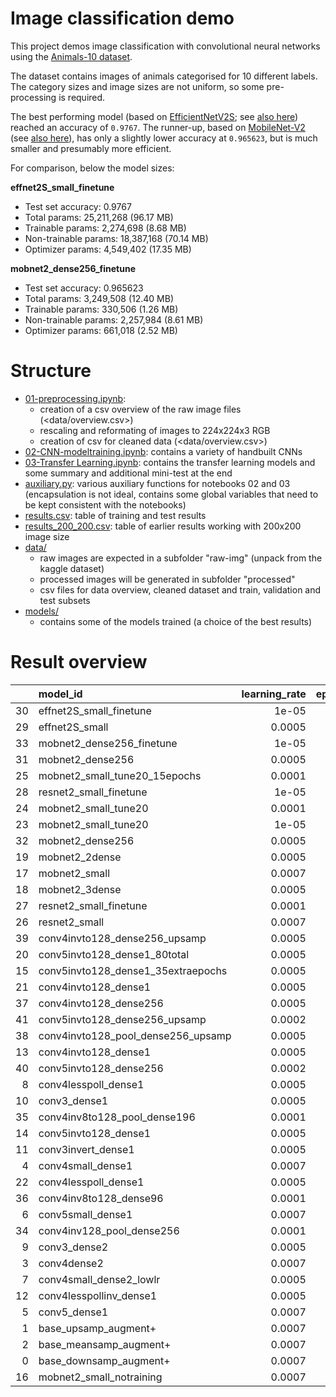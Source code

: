 # Image classification demo

This project demos image classification with convolutional neural networks using the [Animals-10 dataset](https://www.kaggle.com/datasets/alessiocorrado99/animals10/data).

The dataset contains images of animals categorised for 10 different labels. The category sizes and image sizes are not uniform, so some pre-processing is required.

The best performing model (based on [EfficientNetV2S](https://keras.io/api/applications/efficientnet_v2/#efficientnetv2s-function); see [also here](https://arxiv.org/abs/2104.00298)) reached an accuracy of `0.9767`. The runner-up, based on [MobileNet-V2](https://keras.io/api/applications/mobilenet/#mobilenetv2-function) (see [also here](https://arxiv.org/abs/1801.04381)), has only a slightly lower accuracy at `0.965623`, but is much smaller and presumably more efficient.

For comparison, below the model sizes:

**effnet2S_small_finetune**

- Test set accuracy: 0.9767
- Total params: 25,211,268 (96.17 MB)
- Trainable params: 2,274,698 (8.68 MB)
- Non-trainable params: 18,387,168 (70.14 MB)
- Optimizer params: 4,549,402 (17.35 MB)

**mobnet2_dense256_finetune**

- Test set accuracy: 0.965623 
- Total params: 3,249,508 (12.40 MB)
- Trainable params: 330,506 (1.26 MB)
- Non-trainable params: 2,257,984 (8.61 MB)
- Optimizer params: 661,018 (2.52 MB)

# Structure

- [01-preprocessing.ipynb](01-preprocessing.ipynb): 
  - creation of a csv overview of the raw image files (<data/overview.csv>)
  - rescaling and reformating of images to 224x224x3 RGB
  - creation of csv for cleaned data (<data/overview.csv>)
- [02-CNN-modeltraining.ipynb](02-CNN-modeltraining.ipynb): contains a variety of handbuilt CNNs
- [03-Transfer Learning.ipynb](./03-Transfer%20Learning.ipynb): contains the transfer learning models and some summary and additional mini-test at the end 
- [auxiliary.py](auxiliary.py): various auxiliary functions for notebooks 02 and 03 (encapsulation is not ideal, contains some global variables that need to be kept consistent with the notebooks)
- [results.csv](results.csv): table of training and test results
- [results_200_200.csv](results_200_200.csv): table of earlier results working with 200x200 image size 
- [data/](data/)
  - raw images are expected in a subfolder "raw-img" (unpack from the kaggle dataset)
  - processed images will be generated in subfolder "processed"
  - csv files for data overview, cleaned dataset and train, validation and test subsets
- [models/](models/)
  - contains some of the models trained (a choice of the best results)


# Result overview

|    | model_id                           |   learning_rate |   epochs |   acc_train |   accuracy |
|---:|:-----------------------------------|----------------:|---------:|------------:|-----------:|
| 30 | effnet2S_small_finetune            |          1e-05  |       35 |    0.988264 |   0.9767   |
| 29 | effnet2S_small                     |          0.0005 |       12 |    0.974127 |   0.97479  |
| 33 | mobnet2_dense256_finetune          |          1e-05  |       30 |    0.966921 |   0.965623 |
| 31 | mobnet2_dense256                   |          0.0005 |       13 |    0.957696 |   0.961421 |
| 25 | mobnet2_small_tune20_15epochs      |          0.0001 |       10 |    0.965884 |   0.960275 |
| 28 | resnet2_small_finetune             |          1e-05  |       30 |    0.993832 |   0.959129 |
| 24 | mobnet2_small_tune20               |          0.0001 |        5 |    0.960426 |   0.957601 |
| 23 | mobnet2_small_tune20               |          1e-05  |        5 |    0.953603 |   0.956837 |
| 32 | mobnet2_dense256                   |          0.0005 |       13 |    0.961408 |   0.956073 |
| 19 | mobnet2_2dense                     |          0.0005 |       15 |    0.941103 |   0.954927 |
| 17 | mobnet2_small                      |          0.0007 |       15 |    0.956277 |   0.953018 |
| 18 | mobnet2_3dense                     |          0.0005 |       15 |    0.913319 |   0.951872 |
| 27 | resnet2_small_finetune             |          0.0001 |       30 |    0.989574 |   0.94958  |
| 26 | resnet2_small                      |          0.0007 |       15 |    0.954476 |   0.94576  |
| 39 | conv4invto128_dense256_upsamp      |          0.0005 |       80 |    0.875676 |   0.719633 |
| 20 | conv5invto128_dense1_80total       |          0.0005 |       10 |    0.824945 |   0.713904 |
| 15 | conv5invto128_dense1_35extraepochs |          0.0005 |       70 |    0.815284 |   0.712758 |
| 21 | conv4invto128_dense1               |          0.0005 |       80 |    0.829913 |   0.710848 |
| 37 | conv4invto128_dense256             |          0.0005 |       80 |    0.836572 |   0.702827 |
| 41 | conv5invto128_dense256_upsamp      |          0.0002 |       80 |    0.866392 |   0.700917 |
| 38 | conv4invto128_pool_dense256_upsamp |          0.0005 |       80 |    0.831169 |   0.683728 |
| 13 | conv4invto128_dense1               |          0.0005 |       35 |    0.787009 |   0.678762 |
| 40 | conv5invto128_dense256             |          0.0002 |       80 |    0.816539 |   0.670741 |
|  8 | conv4lesspoll_dense1               |          0.0005 |       35 |    0.740393 |   0.668831 |
| 10 | conv3_dense1                       |          0.0005 |       35 |    0.709116 |   0.663484 |
| 35 | conv4inv8to128_pool_dense196       |          0.0001 |       80 |    0.783297 |   0.658136 |
| 14 | conv5invto128_dense1               |          0.0005 |       35 |    0.723799 |   0.653552 |
| 11 | conv3invert_dense1                 |          0.0005 |       35 |    0.716758 |   0.650497 |
|  4 | conv4small_dense1                  |          0.0007 |       30 |    0.687882 |   0.646295 |
| 22 | conv4lesspoll_dense1               |          0.0005 |       80 |    0.679803 |   0.645913 |
| 36 | conv4inv8to128_dense96             |          0.0001 |       80 |    0.728603 |   0.645531 |
|  6 | conv5small_dense1                  |          0.0007 |       30 |    0.677566 |   0.642857 |
| 34 | conv4inv128_pool_dense256          |          0.0001 |       80 |    0.757042 |   0.639037 |
|  9 | conv3_dense2                       |          0.0005 |       35 |    0.613537 |   0.617647 |
|  3 | conv4dense2                        |          0.0007 |       25 |    0.647926 |   0.614591 |
|  7 | conv4small_dense2_lowlr            |          0.0005 |       30 |    0.648144 |   0.611154 |
| 12 | conv4lesspollinv_dense1            |          0.0005 |       35 |    0.673253 |   0.608098 |
|  5 | conv5_dense1                       |          0.0007 |       30 |    0.599782 |   0.585943 |
|  1 | base_upsamp_augment+               |          0.0007 |       15 |    0.591745 |   0.566845 |
|  2 | base_meansamp_augment+             |          0.0007 |       15 |    0.581332 |   0.542399 |
|  0 | base_downsamp_augment+             |          0.0007 |       15 |    0.510178 |   0.525974 |
| 16 | mobnet2_small_notraining           |          0.0007 |       15 |  nan        |   0.07945  |

